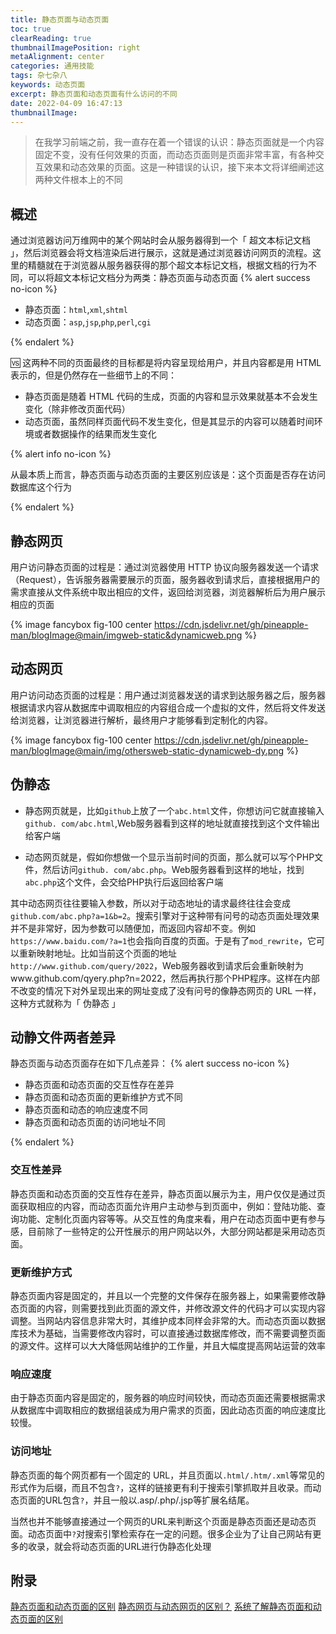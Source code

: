 ```yaml
---
title: 静态页面与动态页面
toc: true
clearReading: true
thumbnailImagePosition: right
metaAlignment: center
categories: 通用技能
tags: 杂七杂八
keywords: 动态页面
excerpt: 静态页面和动态页面有什么访问的不同
date: 2022-04-09 16:47:13
thumbnailImage:
---
```

<!-- toc -->

> 在我学习前端之前，我一直存在着一个错误的认识：静态页面就是一个内容固定不变，没有任何效果的页面，而动态页面则是页面非常丰富，有各种交互效果和动态效果的页面。这是一种错误的认识，接下来本文将详细阐述这两种文件根本上的不同

## 概述

通过浏览器访问万维网中的某个网站时会从服务器得到一个「 超文本标记文档 」，然后浏览器会将文档渲染后进行展示，这就是通过浏览器访问网页的流程。这里的精髓就在于浏览器从服务器获得的那个超文本标记文档，根据文档的行为不同，可以将超文本标记文档分为两类：静态页面与动态页面
{% alert success no-icon %}

- 静态页面：`html`,`xml`,`shtml`
- 动态页面：`asp`,`jsp`,`php`,`perl`,`cgi`

{% endalert %}

:vs: 这两种不同的页面最终的目标都是将内容呈现给用户，并且内容都是用 HTML 表示的，但是仍然存在一些细节上的不同：

- 静态页面是随着 HTML 代码的生成，页面的内容和显示效果就基本不会发生变化（除非修改页面代码）
- 动态页面，虽然同样页面代码不发生变化，但是其显示的内容可以随着时间环境或者数据操作的结果而发生变化

{% alert info no-icon %}

从最本质上而言，静态页面与动态页面的主要区别应该是：这个页面是否存在访问数据库这个行为

{% endalert %}

## 静态网页

用户访问静态页面的过程是：通过浏览器使用 HTTP 协议向服务器发送一个请求（Request），告诉服务器需要展示的页面，服务器收到请求后，直接根据用户的需求直接从文件系统中取出相应的文件，返回给浏览器，浏览器解析后为用户展示相应的页面

{% image fancybox fig-100  center https://cdn.jsdelivr.net/gh/pineapple-man/blogImage@main/imgweb-static&dynamicweb.png %}


## 动态网页

用户访问动态页面的过程是：用户通过浏览器发送的请求到达服务器之后，服务器根据请求内容从数据库中调取相应的内容组合成一个虚拟的文件，然后将文件发送给浏览器，让浏览器进行解析，最终用户才能够看到定制化的内容。

{% image fancybox fig-100  center https://cdn.jsdelivr.net/gh/pineapple-man/blogImage@main/img/othersweb-static-dynamicweb-dy.png %}

## 伪静态

- 静态网页就是，比如`github`上放了一个`abc.html`文件，你想访问它就直接输入`github. com/abc.html`,Web服务器看到这样的地址就直接找到这个文件输出给客户端

- 动态网页就是，假如你想做一个显示当前时间的页面，那么就可以写个PHP文件，然后访问`github. com/abc.php`。Web服务器看到这样的地址，找到`abc.php`这个文件，会交给PHP执行后返回给客户端

其中动态网页往往要输入参数，所以对于动态地址的请求最终往往会变成`github.com/abc.php?a=1&b=2`。搜索引擎对于这种带有问号的动态页面处理效果并不是非常好，因为参数可以随便加，而返回内容却不变。例如`https://www.baidu.com/?a=1`也会指向百度的页面。于是有了`mod_rewrite`，它可以重新映射地址。比如当前这个页面的地址`http://www.github.com/query/2022`，Web服务器收到请求后会重新映射为www.github.com/qyery.php?n=2022，然后再执行那个PHP程序。这样在内部不改变的情况下对外呈现出来的网址变成了没有问号的像静态网页的 URL 一样，这种方式就称为「 伪静态 」


## 动静文件两者差异

静态页面与动态页面存在如下几点差异：
{% alert success no-icon %}

- 静态页面和动态页面的交互性存在差异
- 静态页面和动态页面的更新维护方式不同
- 静态页面和动态的响应速度不同
- 静态页面和动态页面的访问地址不同

{% endalert %}
### 交互性差异

静态页面和动态页面的交互性存在差异，静态页面以展示为主，用户仅仅是通过页面获取相应的内容，而动态页面允许用户主动参与到页面中，例如：登陆功能、查询功能、定制化页面内容等等。从交互性的角度来看，用户在动态页面中更有参与感，目前除了一些特定的公开性展示的用户网站以外，大部分网站都是采用动态页面。

### 更新维护方式

静态页面内容是固定的，并且以一个完整的文件保存在服务器上，如果需要修改静态页面的内容，则需要找到此页面的源文件，并修改源文件的代码才可以实现内容调整。当网站内容信息非常大时，其维护成本同样会非常的大。而动态页面以数据库技术为基础，当需要修改内容时，可以直接通过数据库修改，而不需要调整页面的源文件。这样可以大大降低网站维护的工作量，并且大幅度提高网站运营的效率

### 响应速度

由于静态页面内容是固定的，服务器的响应时间较快，而动态页面还需要根据需求从数据库中调取相应的数据组装成为用户需求的页面，因此动态页面的响应速度比较慢。

### 访问地址

静态页面的每个网页都有一个固定的 URL，并且页面以`.html/.htm/.xml`等常见的形式作为后缀，而且不包含`?`，这样的链接更有利于搜索引擎抓取并且收录。而动态页面的URL包含`?`，并且一般以.asp/.php/.jsp等扩展名结尾。

当然也并不能够直接通过一个网页的URL来判断这个页面是静态页面还是动态页面。动态页面中`?`对搜索引擎检索存在一定的问题。很多企业为了让自己网站有更多的收录，就会将动态页面的URL进行伪静态化处理


## 附录
[静态页面和动态页面的区别](https://www.cnblogs.com/bluesungz/p/5955170.html)
[静态网页与动态网页的区别？](https://zhuanlan.zhihu.com/p/104151537)
[系统了解静态页面和动态页面的区别](https://www.boxuegu.com/news/3954.html)